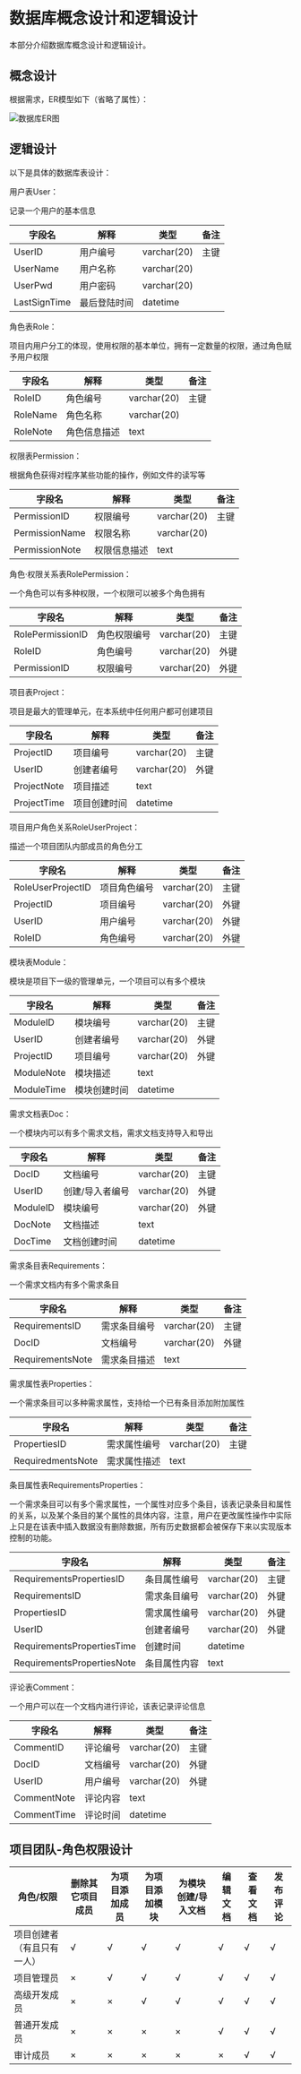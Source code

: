 # 数据库概念设计和逻辑设计

本部分介绍数据库概念设计和逻辑设计。



## 概念设计

根据需求，ER模型如下（省略了属性）：

![数据库ER图](https://gitee.com/freemansonary/markdown-pic-bed/raw/master/Typora/20210604180837.png)



## 逻辑设计

以下是具体的数据库表设计：



用户表User：

记录一个用户的基本信息

| 字段名       | 解释         | 类型        | 备注 |
| ------------ | ------------ | ----------- | ---- |
| UserID       | 用户编号     | varchar(20) | 主键 |
| UserName     | 用户名称     | varchar(20) |      |
| UserPwd      | 用户密码     | varchar(20) |      |
| LastSignTime | 最后登陆时间 | datetime    |      |



角色表Role：

项目内用户分工的体现，使用权限的基本单位，拥有一定数量的权限，通过角色赋予用户权限

| 字段名   | 解释         | 类型        | 备注 |
| -------- | ------------ | ----------- | ---- |
| RoleID   | 角色编号     | varchar(20) | 主键 |
| RoleName | 角色名称     | varchar(20) |      |
| RoleNote | 角色信息描述 | text        |      |



权限表Permission：

根据角色获得对程序某些功能的操作，例如文件的读写等

| 字段名         | 解释         | 类型        | 备注 |
| -------------- | ------------ | ----------- | ---- |
| PermissionID   | 权限编号     | varchar(20) | 主键 |
| PermissionName | 权限名称     | varchar(20) |      |
| PermissionNote | 权限信息描述 | text        |      |



角色·权限关系表RolePermission：

一个角色可以有多种权限，一个权限可以被多个角色拥有

| 字段名           | 解释         | 类型        | 备注 |
| ---------------- | ------------ | ----------- | ---- |
| RolePermissionID | 角色权限编号 | varchar(20) | 主键 |
| RoleID           | 角色编号     | varchar(20) | 外键 |
| PermissionID     | 权限编号     | varchar(20) | 外键 |



项目表Project：

项目是最大的管理单元，在本系统中任何用户都可创建项目

| 字段名      | 解释         | 类型        | 备注 |
| ----------- | ------------ | ----------- | ---- |
| ProjectID   | 项目编号     | varchar(20) | 主键 |
| UserID      | 创建者编号   | varchar(20) | 外键 |
| ProjectNote | 项目描述     | text        |      |
| ProjectTime | 项目创建时间 | datetime    |      |



项目用户角色关系RoleUserProject：

描述一个项目团队内部成员的角色分工

| 字段名            | 解释         | 类型        | 备注 |
| ----------------- | ------------ | ----------- | ---- |
| RoleUserProjectID | 项目角色编号 | varchar(20) | 主键 |
| ProjectID         | 项目编号     | varchar(20) | 外键 |
| UserID            | 用户编号     | varchar(20) | 外键 |
| RoleID            | 角色编号     | varchar(20) | 外键 |



模块表Module：

模块是项目下一级的管理单元，一个项目可以有多个模块

| 字段名     | 解释         | 类型        | 备注 |
| ---------- | ------------ | ----------- | ---- |
| ModuleID   | 模块编号     | varchar(20) | 主键 |
| UserID     | 创建者编号   | varchar(20) | 外键 |
| ProjectID  | 项目编号     | varchar(20) | 外键 |
| ModuleNote | 模块描述     | text        |      |
| ModuleTime | 模块创建时间 | datetime    |      |



需求文档表Doc：

一个模块内可以有多个需求文档，需求文档支持导入和导出

| 字段名   | 解释            | 类型        | 备注 |
| -------- | --------------- | ----------- | ---- |
| DocID    | 文档编号        | varchar(20) | 主键 |
| UserID   | 创建/导入者编号 | varchar(20) | 外键 |
| ModuleID | 模块编号        | varchar(20) | 外键 |
| DocNote  | 文档描述        | text        |      |
| DocTime  | 文档创建时间    | datetime    |      |



需求条目表Requirements：

一个需求文档内有多个需求条目

| 字段名           | 解释         | 类型        | 备注 |
| ---------------- | ------------ | ----------- | ---- |
| RequirementsID   | 需求条目编号 | varchar(20) | 主键 |
| DocID            | 文档编号     | varchar(20) | 外键 |
| RequirementsNote | 需求条目描述 | text        |      |



需求属性表Properties：

一个需求条目可以多种需求属性，支持给一个已有条目添加附加属性

| 字段名            | 解释         | 类型        | 备注 |
| ----------------- | ------------ | ----------- | ---- |
| PropertiesID      | 需求属性编号 | varchar(20) | 主键 |
| RequiredmentsNote | 需求属性描述 | text        |      |



条目属性表RequirementsProperties：

一个需求条目可以有多个需求属性，一个属性对应多个条目，该表记录条目和属性的关系，以及某个条目的某个属性的具体内容，注意，用户在更改属性操作中实际上只是在该表中插入数据没有删除数据，所有历史数据都会被保存下来以实现版本控制的功能。

| 字段名                     | 解释         | 类型        | 备注 |
| -------------------------- | ------------ | ----------- | ---- |
| RequirementsPropertiesID   | 条目属性编号 | varchar(20) | 主键 |
| RequirementsID             | 需求条目编号 | varchar(20) | 外键 |
| PropertiesID               | 需求属性编号 | varchar(20) | 外键 |
| UserID                     | 创建者编号   | varchar(20) | 外键 |
| RequirementsPropertiesTime | 创建时间     | datetime    |      |
| RequirementsPropertiesNote | 条目属性内容 | text        |      |



评论表Comment：

一个用户可以在一个文档内进行评论，该表记录评论信息

| 字段名      | 解释     | 类型        | 备注 |
| ----------- | -------- | ----------- | ---- |
| CommentID   | 评论编号 | varchar(20) | 主键 |
| DocID       | 文档编号 | varchar(20) | 外键 |
| UserID      | 用户编号 | varchar(20) | 外键 |
| CommentNote | 评论内容 | text        |      |
| CommentTime | 评论时间 | datetime    |      |



## 项目团队-角色权限设计

| 角色/权限  | 删除其它项目成员 | 为项目添加成员 | 为项目添加模块 | 为模块创建/导入文档                                        | 编辑文档                      | 查看文档 | 发布评论 |
| ------------ | -------------- | -------------- | ---------------------------------------------------------- | ----------------------------- | -------- | -------- | -------- |
| 项目创建者（有且只有一人） | √             | √              | √              | √                                                          | √                             | √        | √        |
| 项目管理员 | × | √ | √ | √ | √ | √ | √ |
| 高级开发成员 | × | × |        √        | √ | √ | √        | √        |
| 普通开发成员 | ×             | ×              | ×              | ×                                                          | √                             | √        | √        |
| 审计成员     | ×             | ×              | ×              | ×                                                          | ×                             | √        | √        |



